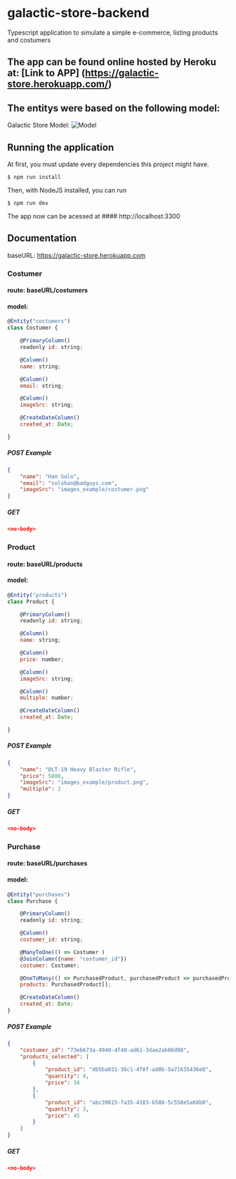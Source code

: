 # galactic-store-backend
Typescript application to simulate a simple e-commerce, listing products and costumers

## The app can be found online hosted by Heroku at: [Link to APP] (https://galactic-store.herokuapp.com/)

## The entitys were based on the following model: 

Galactic Store Model: 
![Model](https://drive.google.com/file/d/1Fv8QHpDl5dnbyGjJAyV1dXKxZ0wx9Dky/view?usp=sharing "Flow-Char Galactic Store")

## Running the application

At first, you must update every dependencies this project might have.

```
$ npm run install
```

Then, with NodeJS installed, you can run

```
$ npm run dev
```

The app now can be acessed at #### http://localhost:3300



## Documentation

baseURL: https://galactic-store.herokuapp.com

### Costumer
#### route: baseURL/costumers

#### model:
```javascript
@Entity("costumers")
class Costumer {

    @PrimaryColumn()
    readonly id: string;

    @Column()
    name: string;

    @Column()
    email: string;

    @Column()
    imageSrc: string;

    @CreateDateColumn()
    created_at: Date;

}
```

##### POST Example
```json
{
	"name": "Han Solo",
	"email": "solohan@badguys.com",
	"imageSrc": "images_example/costumer.png"
}
```

##### GET
```json
<no-body>
```

### Product
#### route: baseURL/products

#### model:
```javascript
@Entity("products")
class Product {

    @PrimaryColumn()
    readonly id: string;

    @Column()
    name: string;

    @Column()
    price: number;

    @Column()
    imageSrc: string;

    @Column()
    multiple: number;

    @CreateDateColumn()
    created_at: Date;

}
```

##### POST Example
```json
{
	"name": "DLT-19 Heavy Blaster Rifle",
	"price": 5800,
	"imageSrc": "images_example/product.png",
	"multiple": 2
}

```

##### GET
```json
<no-body>
```

### Purchase
#### route: baseURL/purchases

#### model:
```javascript
@Entity("purchases")
class Purchase {

    @PrimaryColumn()
    readonly id: string;

    @Column()
    costumer_id: string;

    @ManyToOne(() => Costumer )
    @JoinColumn({name: "costumer_id"})
    costumer: Costumer;

    @OneToMany(() => PurchasedProduct, purchasedProduct => purchasedProduct.purchase)
    products: PurchasedProduct[];

    @CreateDateColumn()
    created_at: Date;
}
```

##### POST Example
```json
{
	"costumer_id": "73eb673a-4940-4f40-ad61-3dae2ab86d98",
	"products_selected": [
		{
			"product_id": "db5ba031-36c1-4f0f-ad0b-5a71635436e8",
			"quantity": 8,
			"price": 34
		},
		{
			"product_id": "abc39815-fa35-4183-b580-5c558e5a68b8",
			"quantity": 3,
			"price": 45
		}
	]
}

```

##### GET
```json
<no-body>
```
